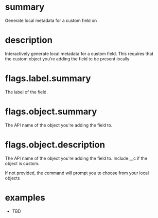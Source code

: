 # summary

Generate local metadata for a custom field on

# description

Interactively generate local metadata for a custom field. This requires that the custom object you're adding the field to be present locally

# flags.label.summary

The label of the field.

# flags.object.summary

The API name of the object you're adding the field to.

# flags.object.description

The API name of the object you're adding the field to. Include \_\_c if the object is custom.

If not provided, the command will prompt you to choose from your local objects

# examples

- TBD
